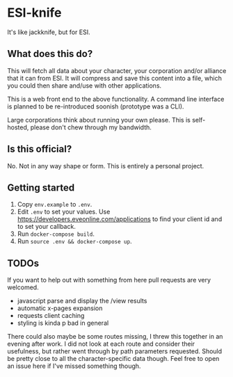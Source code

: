 # ESI-knife

It's like jackknife, but for ESI.

## What does this do?

This will fetch all data about your character, your corporation and/or alliance that it can from ESI. It will compress and save this content into a file, which you could then share and/use with other applications.

This is a web front end to the above functionality. A command line interface is planned to be re-introduced soonish (prototype was a CLI).

Large corporations think about running your own please. This is self-hosted, please don't chew through my bandwidth.

## Is this official?

No. Not in any way shape or form. This is entirely a personal project.

## Getting started

 1. Copy `env.example` to `.env`.
 2. Edit `.env` to set your values. Use https://developers.eveonline.com/applications to find your client id and to set your callback.
 3. Run `docker-compose build`.
 4. Run `source .env && docker-compose up`.

## TODOs

If you want to help out with something from here pull requests are very welcomed.

- javascript parse and display the /view results
- automatic x-pages expansion
- requests client caching
- styling is kinda p bad in general

There could also maybe be some routes missing, I threw this together in an evening after work. I did not look at each route and consider their usefulness, but rather went through by path parameters requested. Should be pretty close to all the character-specific data though. Feel free to open an issue here if I've missed something though.
